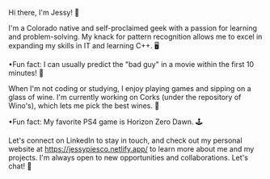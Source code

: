 Hi there, I'm Jessy! 👋

I'm a Colorado native and self-proclaimed geek with a passion for learning and problem-solving. My knack for pattern recognition allows me to excel in expanding my skills in IT and learning C++. 🖥️

•Fun fact: I can usually predict the "bad guy" in a movie within the first 10 minutes! 🎥

 When I'm not coding or studying, I enjoy playing games and sipping on a glass of wine. I'm currently working on Corks (under the repository of Wino's), which lets me pick the best wines. 🍷

•Fun fact: My favorite PS4 game is Horizon Zero Dawn. 🕹️

Let's connect on LinkedIn to stay in touch, and check out my personal website at https://jessypiesco.netlify.app/ to learn more about me and my projects. I'm always open to new opportunities and collaborations. Let's chat! 🚀
